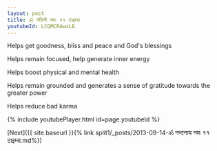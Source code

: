 ```yaml
---
layout: post
title: ॐ नंदिनी नमः ११ टाइम्स
youtubeId: LCQMCRAwxLE
---
```

 
 
Helps get goodness, bliss and peace and God's blessings
 
Helps remain focused, help generate inner energy 
 
Helps boost physical and mental health 
 
Helps remain grounded and generates a sense of gratitude towards the greater power 
 
Helps reduce bad karma
 
 
 
 


{% include youtubePlayer.html id=page.youtubeId %}
 
[Next]({{ site.baseurl }}{% link  split1/_posts/2013-09-14-ॐ नन्दनाय नमः ११ टाइम्स.md%})
 
